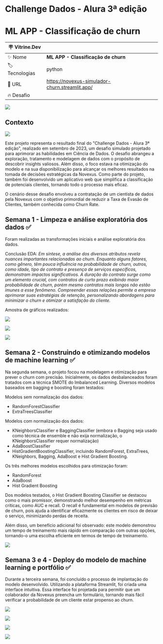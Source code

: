 # Challenge Dados - Alura 3ª edição
# ML APP - Classificação de churn 

| :placard: Vitrine.Dev |     |
| -------------  | --- |
| :sparkles: Nome        | **ML APP - Classificação de churn**
| :label: Tecnologias | python
| :rocket: URL         | https://novexus-simulador-churn.streamlit.app/
| :fire: Desafio     | 

<!-- Inserir imagem com a #vitrinedev ao final do link -->
![](reports/figures/app_home.png)

## Contexto
![](https://raw.githubusercontent.com/FranciscoFoz/challenge-dados-alura-2-edicao/main/Identidade%20visual/Logo%20(6).png)

Este projeto representa o resultado final do "Challenge Dados - Alura 3ª edição", realizado em setembro de 2023, um desafio simulado projetado para aprimorar as habilidades em Ciência de Dados. O desafio abrangeu a exploração, tratamento e modelagem de dados com o propósito de descobrir insights valiosos. Além disso, o foco estava na otimização do modelo e na sua disponibilização para alcançar os melhores resultados na tomada de decisões estratégicas da Novexus. Como parte do projeto, também foi desenvolvido um aplicativo web que simplifica a classificação de potenciais clientes, tornando todo o processo mais eficaz.

O cenário desse desafio envolveu a contratação de um cientista de dados pela Novexus com o objetivo primordial de reduzir a Taxa de Evasão de Clientes, também conhecida como Churn Rate.

## Semana 1 - Limpeza e análise exploratória dos dados ✅
Foram realizadas as transformações iniciais e análise exploratória dos dados. 

Conclusão EDA:
*Em síntese, a análise dos diversos atributos revela nuances importantes relacionadas ao churn.* 
*Enquanto alguns fatores, como gênero, têm pouca influência na probabilidade de churn, outros, como idade, tipo de contrato e presença de serviços específicos, demonstram impactos significativos.*
*A duração do contrato surge como um elemento crucial, com contratos de curto prazo exibindo maior probabilidade de churn, porém mesmo contratos mais longos não estão imunes a esse fenômeno.*
*Compreender essas relações permite a empresa aprimorar suas estratégias de retenção, personalizando abordagens para minimizar o churn e otimizar a satisfação do cliente.*

Amostra de gráficos realizados:

![](reports/figures/grafico_boxplot_frequencia_meses.png)

![](reports/figures/grafico_coluna_frequencia_meses_de_contrato.png)

![](reports/figures/grafico_coluna_frequencia_possui_servico_internet.png)

## Semana 2 - Construindo e otimizando modelos de machine learning ✅

Na segunda semana, o projeto focou na modelagem e otimização para prever o churn com precisão. Inicialmente, os dados desbalanceados foram tratados com a técnica SMOTE do Imbalanced Learning. 
Diversos modelos baseados em bagging e boosting foram testados:

Modelos sem normalização dos dados:
- RandomForestClassifier
- ExtraTreesClassifier

Modelos com normalização dos dados:
- KNeighborsClassifier e BaggingClassifier (embora o Bagging seja usado como técnica de ensemble e não exija normalização, o KNeighborsClassifier requer normalização)
- AdaBoostClassifier
- HistGradientBoostingClassifier, incluindo RandomForest, ExtraTrees, KNeighbors, Bagging, AdaBoost e Hist Gradient Boosting.

Os três melhores modelos escolhidos para otimização foram:

- RandomForest
- AdaBoost
- Hist Gradient Boosting

Dos modelos testados, o Hist Gradient Boosting Classifier se destacou como o mais promissor, demonstrando melhor desempenho em métricas críticas, como AUC e recall. O recall é fundamental em modelos de previsão de churn, pois ajuda a identificar eficazmente os clientes em risco de deixar o serviço, minimizando perdas de receita. 

Além disso, um benefício adicional foi observado: este modelo demonstrou um tempo de treinamento mais rápido em comparação com outras opções, tornando-o uma escolha eficiente em termos de tempo de treinamento.

![](reports/figures/resultado_hist-gradient_otimizado.png)

## Semana 3 e 4 - Deploy do modelo de machine learning e portfólio ✅

Durante a terceira semana, foi concluído o processo de implantação do modelo desenvolvido. 
Utilizando a plataforma Streamlit, foi criada uma interface intuitiva. Essa interface foi projetada para permitir que um colaborador da Novexus preencha um formulário, tornando mais fácil verificar a probabilidade de um cliente estar propenso ao churn.

![](reports/figures/app_home.png)

![](reports/figures/app_pessoal.png)

![](reports/figures/app_contrato.png)

![](reports/figures/app_previsao.png)
